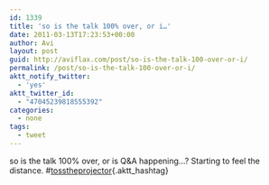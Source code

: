 ```yaml
---
id: 1339
title: 'so is the talk 100% over, or i…'
date: 2011-03-13T17:23:53+00:00
author: Avi
layout: post
guid: http://aviflax.com/post/so-is-the-talk-100-over-or-i/
permalink: /post/so-is-the-talk-100-over-or-i/
aktt_notify_twitter:
  - 'yes'
aktt_twitter_id:
  - "47045239818555392"
categories:
  - none
tags:
  - tweet
---
```

so is the talk 100% over, or is Q&A happening…? Starting to feel the distance. #[tosstheprojector](http://search.twitter.com/search?q=%23tosstheprojector){.aktt_hashtag}